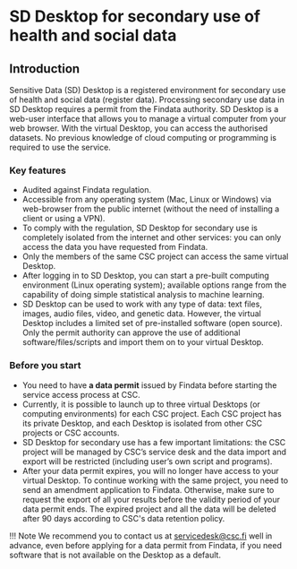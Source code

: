 # SD Desktop for secondary use of health and social data

## Introduction

Sensitive Data (SD) Desktop is a registered environment for secondary use of health and social data (register data). Processing secondary use data in SD Desktop requires a permit from the Findata authority. SD Desktop is a web-user interface that allows you to manage a virtual computer from your web browser. With the virtual Desktop, you can access the authorised datasets. No previous knowledge of cloud computing or programming is required to use the service.

### Key features
 * Audited against Findata regulation.
 * Accessible from any operating system (Mac, Linux or Windows) via web-browser from the public internet (without the need of installing a client or using a VPN).
 * To comply with the regulation, SD Desktop for secondary use is completely isolated from the internet and other services: you can only access the data you have requested from Findata.
 * Only the members of the same CSC project can access the same virtual Desktop.
 * After logging in to SD Desktop, you can start a pre-built computing environment (Linux operating system); available options range from the capability of doing simple statistical analysis to machine learning.
 * SD Desktop can be used to work with any type of data: text files, images, audio files, video, and genetic data. However, the virtual Desktop includes a limited set of pre-installed software (open source). Only the permit authority can approve the use of additional software/files/scripts and import them on to your virtual Desktop.

### Before you start
 * You need to have **a data permit** issued by Findata before starting the service access process at CSC.
 * Currently, it is possible to launch up to three virtual Desktops (or computing environments) for each CSC project. Each CSC project has its private Desktop, and each Desktop is isolated from other CSC projects or CSC accounts.
 * SD Desktop for secondary use has a few important limitations: the CSC project will be managed by CSC’s service desk and the data import and export will be restricted (including user’s own script and programs).
 * After your data permit expires, you will no longer have access to your virtual Desktop. To continue working with the same project, you need to send an amendment application to Findata. Otherwise, make sure to request the export of all your results before the validity period of your data permit ends. The expired project and all the data will be deleted after 90 days according to CSC's data retention policy.

!!! Note
    We recommend you to contact us at servicedesk@csc.fi well in advance, even before applying for a data permit from Findata, if you need software that is not available on the Desktop as a default.
